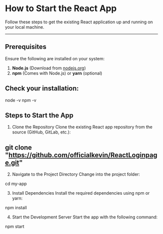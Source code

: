 # How to Start the React App

Follow these steps to get the existing React application up and running on your local machine.

---

## Prerequisites
Ensure the following are installed on your system:

1. **Node.js** (Download from [nodejs.org](https://nodejs.org/))
2. **npm** (Comes with Node.js) or **yarn** (optional)

## Check your installation:

node -v
npm -v

## Steps to Start the App
1. Clone the Repository
Clone the existing React app repository from the source (GitHub, GitLab, etc.):

## git clone "https://github.com/officialkevin/ReactLoginpage.git"


2. Navigate to the Project Directory
Change into the project folder:

cd my-app

3. Install Dependencies
Install the required dependencies using npm or yarn:

npm install


4. Start the Development Server
Start the app with the following command:

npm start
